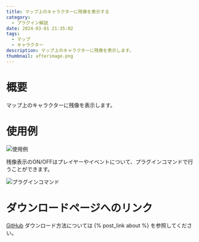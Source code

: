 ```yaml
---
title: マップ上のキャラクターに残像を表示する
category:
  - プラグイン解説
date: 2024-03-01 21:35:02
tags:
  - マップ
  - キャラクター
description: マップ上のキャラクターに残像を表示します。
thumbnail: afterimage.png
---
```


# 概要

マップ上のキャラクターに残像を表示します。

# 使用例

![使用例](afterimage.png "使用例")

残像表示のON/OFFはプレイヤーやイベントについて、プラグインコマンドで行うことができます。

![プラグインコマンド](plugincommand.png "プラグインコマンド")

# ダウンロードページへのリンク

[GitHub](https://github.com/elleonard/DarkPlasma-MZ-Plugins/blob/release/DarkPlasma_CharacterAfterimage.js)
ダウンロード方法については {% post_link about %} を参照してください。
